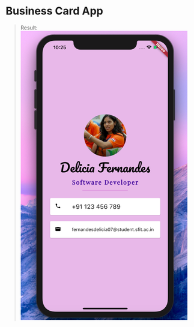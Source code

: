 # Business Card App

> Result:
![alt text](https://github.com/deliciafernandes/Dels-app-directory/blob/master/mi_card_flutter/images/result.png)